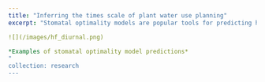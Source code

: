 ```yaml
---
title: "Inferring the times scale of plant water use planning"
excerpt: "Stomatal optimality models are popular tools for predicting how plants adjust their water use in response to drought. By developing a new model that integrates water use and photosynthesis over time, we are able to quantify the time horizon over which plants in different ecosystems conserve water. This work was a collaboration with Xue Feng's lab at the University of Minnesota.".

![](/images/hf_diurnal.png)

*Examples of stomatal optimality model predictions*
"
collection: research
---
```

